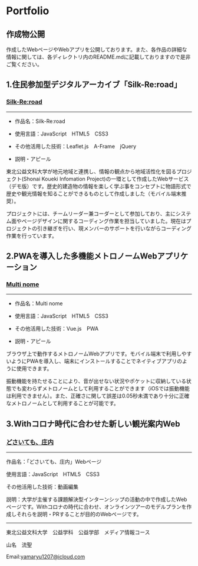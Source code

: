 Portfolio
=======================
## 作成物公開
作成したWebページやWebアプリを公開しております。また、各作品の詳細な情報に関しては、各ディレクトリ内のREADME.mdに記載しておりますので是非ご覧ください。

## 1.住民参加型デジタルアーカイブ「Silk-Re:road」
### [Silk-Re:road](https://ryusei-jp-y.github.io/portfolio/Silk-Reroad/index.html)
-------------------------------
* 作品名：Silk-Re:road

* 使用言語：JavaScript　HTML5　CSS3

* その他活用した技術：Leaflet.js　A-Frame　jQuery

* 説明・アピール

東北公益文科大学が地元地域と連携し、情報の観点から地域活性化を図るプロジェクト(Shonai Koueki Infomation Project)の一環として作成したWebサービス（デモ版）です。歴史的建造物の情報を楽しく学ぶ事をコンセプトに物語形式で歴史や観光情報を知ることができるものとして作成しました（モバイル端末推奨）。

プロジェクトには、チームリーダー兼コーダーとして参加しており、主にシステム面やページデザインに関するコーディング作業を担当していました。現在はプロジェクトの引き継ぎを行い、現メンバーのサポートを行いながらコーディング作業を行っています。

## 2.PWAを導入した多機能メトロノームWebアプリケーション
### [Multi nome](https://ryusei-jp-y.github.io/portfolio/Multinome/index.html)
-------------------------------
* 作品名：Multi nome

* 使用言語：JavaScript　HTML5　CSS3

* その他活用した技術：Vue.js　PWA

* 説明・アピール

ブラウザ上で動作するメトロノームWebアプリです。モバイル端末で利用しやすいようにPWAを導入し、端末にインストールすることでネイティブアプリのように使用できます。

振動機能を持たせることにより、音が出せない状況やポケットに収納している状態でも変わらずメトロノームとして利用することができます（iOSでは振動機能は利用できません）。また、正確さに関して誤差は0.05秒未満であり十分に正確なメトロノームとして利用することが可能です。

## 3.Withコロナ時代に合わせた新しい観光案内Web
### [どさいても、庄内](https://ryusei-jp-y.github.io/portfolio/intern-web/shonai.html)
-------------------------------
作品名：「どさいても、庄内」Webページ

使用言語：JavaScript　HTML5　CSS3

その他活用した技術：動画編集

説明：大学が主催する課題解決型インターンシップの活動の中で作成したWebページです。Withコロナの時代に合わせ、オンラインツアーのモデルプランを作成しそれらを説明・PRすることが目的のWebページです。

-------------------------------
東北公益文科大学　公益学科　公益学部　メディア情報コース

山名　流聖

Email:yamaryu1207@icloud.com
